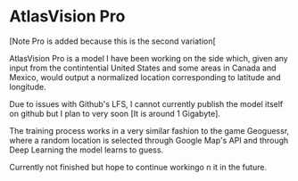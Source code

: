 # AtlasVision Pro

[Note Pro is added because this is the second variation[

AtlasVision Pro is a model I have been working on the side which, given any input from the contintential United States and some areas in Canada and Mexico, would output 
a normalized location corresponding to latitude and longitude.

Due to issues with Github's LFS, I cannot currently publish the model itself on github but I plan to very soon [It is around 1 Gigabyte].

The training process works in a very similar fashion to the game Geoguessr, where a random location is selected through Google Map's API and through Deep Learning the 
model learns to guess.

Currently not finished but hope to continue workingo n it in the future. 
